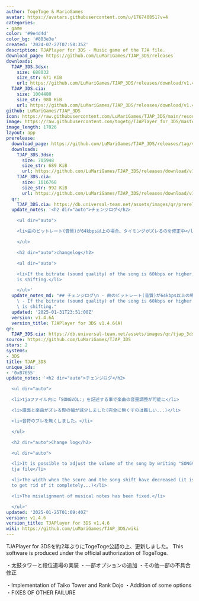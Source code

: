 ```yaml
---
author: TogeToge & MarioGames
avatar: https://avatars.githubusercontent.com/u/176740851?v=4
categories:
- game
color: '#9e4d4d'
color_bg: '#803e3e'
created: '2024-07-27T07:58:35Z'
description: TJAPlayer for 3DS - Music game of the TJA file.
download_page: https://github.com/LuMariGames/TJAP_3DS/releases
downloads:
  TJAP_3DS.3dsx:
    size: 688032
    size_str: 671 KiB
    url: https://github.com/LuMariGames/TJAP_3DS/releases/download/v1.4.6/TJAP_3DS.3dsx
  TJAP_3DS.cia:
    size: 1004480
    size_str: 980 KiB
    url: https://github.com/LuMariGames/TJAP_3DS/releases/download/v1.4.6/TJAP_3DS.cia
github: LuMariGames/TJAP_3DS
icon: https://raw.githubusercontent.com/LuMariGames/TJAP_3DS/main/resource/icon.png
image: https://raw.githubusercontent.com/togetg/TJAPlayer_for_3DS/master/resource/banner.png
image_length: 17026
layout: app
prerelease:
  download_page: https://github.com/LuMariGames/TJAP_3DS/releases/tag/v1.4.6A
  downloads:
    TJAP_3DS.3dsx:
      size: 705948
      size_str: 689 KiB
      url: https://github.com/LuMariGames/TJAP_3DS/releases/download/v1.4.6A/TJAP_3DS.3dsx
    TJAP_3DS.cia:
      size: 1016768
      size_str: 992 KiB
      url: https://github.com/LuMariGames/TJAP_3DS/releases/download/v1.4.6A/TJAP_3DS.cia
  qr:
    TJAP_3DS.cia: https://db.universal-team.net/assets/images/qr/prerelease/tjap_3ds-cia.png
  update_notes: '<h2 dir="auto">チェンジログ</h2>

    <ul dir="auto">

    <li>曲のビットレート(音質)が64kbps以上の場合、タイミングがズレるのを修正中</li>

    </ul>

    <h2 dir="auto">changelog</h2>

    <ul dir="auto">

    <li>If the bitrate (sound quality) of the song is 60kbps or higher, the timing
    is shifting.</li>

    </ul>'
  update_notes_md: "## チェンジログ\n - 曲のビットレート(音質)が64kbps以上の場合、タイミングがズレるのを修正中\n\n## changelog\n\
    \ - If the bitrate (sound quality) of the song is 60kbps or higher, the timing\
    \ is shifting."
  updated: '2025-01-31T23:51:00Z'
  version: v1.4.6A
  version_title: TJAPlayer for 3DS v1.4.6(A)
qr:
  TJAP_3DS.cia: https://db.universal-team.net/assets/images/qr/tjap_3ds-cia.png
source: https://github.com/LuMariGames/TJAP_3DS
stars: 2
systems:
- 3DS
title: TJAP_3DS
unique_ids:
- '0xB7655'
update_notes: '<h2 dir="auto">チェンジログ</h2>

  <ul dir="auto">

  <li>tjaファイル内に「SONGVOL:」を記述する事で楽曲の音量調整が可能に</li>

  <li>譜面と楽曲がズレる際の幅が減少しました(完全に無くすのは難しい...)</li>

  <li>音符のブレを無くしました。</li>

  </ul>

  <h2 dir="auto">Change log</h2>

  <ul dir="auto">

  <li>It is possible to adjust the volume of the song by writing "SONGVOL:" in the
  tja file</li>

  <li>The width when the score and the song shift have decreased (it is difficult
  to get rid of it completely...)</li>

  <li>The misalignment of musical notes has been fixed.</li>

  </ul>'
updated: '2025-01-25T01:09:40Z'
version: v1.4.6
version_title: TJAPlayer for 3DS v1.4.6
wiki: https://github.com/LuMariGames/TJAP_3DS/wiki
---
```

TJAPlayer for 3DSを約2年ぶりにTogeToge公認の上、更新しました。
This software is produced under the official authorization of TogeToge.

・太鼓タワーと段位道場の実装
・一部オプションの追加
・その他一部の不具合修正

・Implementation of Taiko Tower and Rank Dojo
・Addition of some options
・FIXES OF OTHER FAILURE